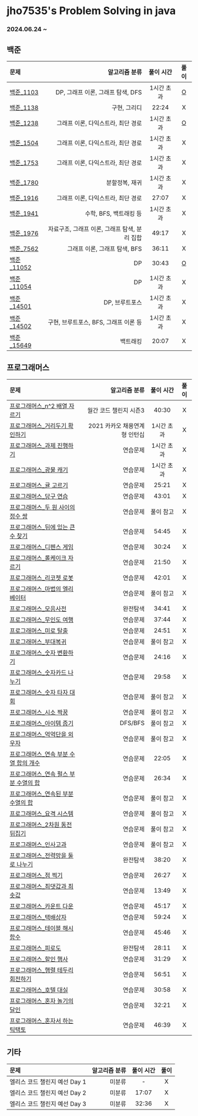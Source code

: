# jho7535's Problem Solving in java

### 2024.06.24 ~

## 백준
| 문제                                                                                      |                     알고리즘 분류 | 풀이 시간  |                                                              풀이                                                               |
|:----------------------------------------------------------------------------------------|----------------------------:|:------:|:-----------------------------------------------------------------------------------------------------------------------------:|
| [백준_1103](https://www.acmicpc.net/problem/1103)                                         |     DP, 그래프 이론, 그래프 탐색, DFS | 1시간 초과 |                    [O](https://velog.io/@jho7535/%EB%B0%B1%EC%A4%80-JAVA-1103%EB%B2%88-%EA%B2%8C%EC%9E%84)                    |
| [백준_1138](https://www.acmicpc.net/problem/1138)                                         |                     구현, 그리디 | 22:24  |                                                               X                                                               |
| [백준_1238](https://www.acmicpc.net/problem/1238)                                         |        그래프 이론, 다익스트라, 최단 경로 | 1시간 초과 |                    [O](https://velog.io/@jho7535/%EB%B0%B1%EC%A4%80-JAVA-1238%EB%B2%88-%ED%8C%8C%ED%8B%B0)                    |
| [백준_1504](https://www.acmicpc.net/problem/1504)                                         |        그래프 이론, 다익스트라, 최단 경로 | 1시간 초과 |                     X                     |
| [백준_1753](https://www.acmicpc.net/problem/1753)                                         |        그래프 이론, 다익스트라, 최단 경로 | 1시간 초과 |                     X                     |
| [백준_1780](https://www.acmicpc.net/problem/1780)                                         |                    분할정복, 재귀 | 1시간 초과 |                     X                     |
| [백준_1916](https://www.acmicpc.net/problem/1916)                                         |        그래프 이론, 다익스트라, 최단 경로 | 27:07  |                     X                     |
| [백준_1941](https://www.acmicpc.net/problem/1941)                                         |             수학, BFS, 백트래킹 등 | 1시간 초과 |                     X                     |
| [백준_1976](https://www.acmicpc.net/problem/1976)                                         | 자료구조, 그래프 이론, 그래프 탐색, 분리 집합 | 49:17  |                                                               X                                                               |
| [백준_7562](https://www.acmicpc.net/problem/7562)                                         |         그래프 이론, 그래프 탐색, BFS | 36:11  |                     X                     |
| [백준_11052](https://www.acmicpc.net/problem/11052)                                       |                          DP | 30:43  | [O](https://velog.io/@jho7535/%EB%B0%B1%EC%A4%80-JAVA-11052%EB%B2%88-%EC%B9%B4%EB%93%9C-%EA%B5%AC%EB%A7%A4%ED%95%98%EA%B8%B0) |
| [백준_11054](https://www.acmicpc.net/problem/11054)                                       |                          DP | 1시간 초과 |                     X                     |
| [백준_14501](https://www.acmicpc.net/problem/14501)                                       |                   DP, 브루트포스 | 1시간 초과 |                                                               X                                                               |
| [백준_14502](https://www.acmicpc.net/problem/14502)                                       |    구현, 브루트포스, BFS, 그래프 이론 등 | 1시간 초과 |                     X                     |
| [백준_15649](https://www.acmicpc.net/problem/15649)                                       |                        백트래킹 | 20:07  |                     X                     |

## 프로그래머스
| 문제                                                                                                    |            알고리즘 분류 | 풀이 시간  |                                                              풀이                                                               |
|:------------------------------------------------------------------------------------------------------|-------------------:|:------:|:-----------------------------------------------------------------------------------------------------------------------------:|
| [프로그래머스_n^2 배열 자르기](https://school.programmers.co.kr/learn/courses/30/lessons/87390)                  |      월간 코드 챌린지 시즌3 | 40:30  |                     X                     |
| [프로그래머스_거리두기 확인하기](https://school.programmers.co.kr/learn/courses/30/lessons/81302)                   | 2021 카카오 채용연계형 인턴십 | 1시간 초과 |                     X                     |
| [프로그래머스_과제 진행하기](https://school.programmers.co.kr/learn/courses/30/lessons/176962)                    |               연습문제 | 1시간 초과 |                     X                     |
| [프로그래머스_광물 캐기](https://school.programmers.co.kr/learn/courses/30/lessons/172927)                      |               연습문제 | 1시간 초과 |                     X                     |
| [프로그래머스_귤 고르기](https://school.programmers.co.kr/learn/courses/30/lessons/138476)                      |               연습문제 | 25:21  |                     X                     |
| [프로그래머스_당구 연습](https://school.programmers.co.kr/learn/courses/30/lessons/169198)                      |               연습문제 | 43:01  |                     X                     |
| [프로그래머스_두 원 사이의 정수 쌍](https://school.programmers.co.kr/learn/courses/30/lessons/181187)               |               연습문제 | 풀이 참고  |                     X                     |
| [프로그래머스_뒤에 있는 큰 수 찾기](https://school.programmers.co.kr/learn/courses/30/lessons/154539)               |               연습문제 | 54:45  |                     X                     |
| [프로그래머스_디펜스 게임](https://school.programmers.co.kr/learn/courses/30/lessons/142085)                     |               연습문제 | 30:24  |                     X                     |
| [프로그래머스_롤케이크 자르기](https://school.programmers.co.kr/learn/courses/30/lessons/132265)                   |               연습문제 | 21:50  |                     X                     |
| [프로그래머스_리코쳇 로봇](https://school.programmers.co.kr/learn/courses/30/lessons/169199)                     |               연습문제 | 42:01  |                     X                     |
| [프로그래머스_마법의 엘리베이터](https://school.programmers.co.kr/learn/courses/30/lessons/148653)                  |               연습문제 | 풀이 참고  |                     X                     |
| [프로그래머스_모음사전](https://school.programmers.co.kr/learn/courses/30/lessons/84512)                        |               완전탐색 | 34:41  |                     X                     |
| [프로그래머스_무인도 여행](https://school.programmers.co.kr/learn/courses/30/lessons/154540)                     |               연습문제 | 37:44  |                     X                     |
| [프로그래머스_미로 탈출](https://school.programmers.co.kr/learn/courses/30/lessons/159993)                      |               연습문제 | 24:51  |                     X                     |
| [프로그래머스_부대복귀](https://school.programmers.co.kr/learn/courses/30/lessons/132266)                       |               연습문제 | 풀이 참고  |                     X                     |
| [프로그래머스_숫자 변환하기](https://school.programmers.co.kr/learn/courses/30/lessons/154538)                    |               연습문제 | 24:16  |                     X                     |
| [프로그래머스_숫자카드 나누기](https://school.programmers.co.kr/learn/courses/30/lessons/135807)                   |               연습문제 | 29:58  |                     X                     |
| [프로그래머스_숫자 타자 대회](https://school.programmers.co.kr/learn/courses/30/lessons/136797)                   |               연습문제 | 풀이 참고  |                     X                     |
| [프로그래머스_시소 짝꿍](https://school.programmers.co.kr/learn/courses/30/lessons/152996)                      |               연습문제 | 풀이 참고  |                     X                     |
| [프로그래머스_아이템 줍기](https://school.programmers.co.kr/learn/courses/30/lessons/87694)                     |            DFS/BFS | 풀이 참고  |                     X                     |
| [프로그래머스_억억단을 외우자](https://school.programmers.co.kr/learn/courses/30/lessons/138475)                   |               연습문제 | 풀이 참고  |                     X                     |
| [프로그래머스_연속 부분 수열 합의 개수](https://school.programmers.co.kr/learn/courses/30/lessons/131701)             |               연습문제 | 22:05  |                     X                     |
| [프로그래머스_연속 펄스 부분 수열의 합](https://school.programmers.co.kr/learn/courses/30/lessons/161988)             |               연습문제 | 26:34  |                     X                     |
| [프로그래머스_연속된 부분 수열의 합](https://school.programmers.co.kr/learn/courses/30/lessons/178870)               |               연습문제 | 풀이 참고  |                     X                     |
| [프로그래머스_요격 시스템](https://school.programmers.co.kr/learn/courses/30/lessons/181188)                     |               연습문제 | 풀이 참고  |                     X                     |
| [프로그래머스_2차원 동전 뒤집기](https://school.programmers.co.kr/learn/courses/30/lessons/131703)                 |               연습문제 | 풀이 참고  |                     X                     |
| [프로그래머스_인사고과](https://school.programmers.co.kr/learn/courses/30/lessons/152995)                       |               연습문제 | 풀이 참고  |                     X                     |
| [프로그래머스_전력망을 둘로 나누기](https://school.programmers.co.kr/learn/courses/30/lessons/86971)                 |               완전탐색 | 38:20  |                     X                     |
| [프로그래머스_점 찍기](https://school.programmers.co.kr/learn/courses/30/lessons/140107)                       |               연습문제 | 26:27  |                     X                     |
| [프로그래머스_최댓값과 최솟값](https://school.programmers.co.kr/learn/courses/30/lessons/12939)                    |               연습문제 | 13:49  |                     X                     |
| [프로그래머스_카운트 다운](https://school.programmers.co.kr/learn/courses/30/lessons/131129)                     |               연습문제 | 45:17  |                     X                     |
| [프로그래머스_택배상자](https://school.programmers.co.kr/learn/courses/30/lessons/131704)                       |               연습문제 | 59:24  |                     X                     |
| [프로그래머스_테이블 해시 함수](https://school.programmers.co.kr/learn/courses/30/lessons/147354)                  |               연습문제 | 45:46  |                     X                     |
| [프로그래머스_피로도](https://school.programmers.co.kr/learn/courses/30/lessons/87946)                         |               완전탐색 | 28:11  |                     X                     |
| [프로그래머스_할인 행사](https://school.programmers.co.kr/learn/courses/30/lessons/131127)                      |               연습문제 | 31:29  |                     X                     |
| [프로그래머스_행렬 테두리 회전하기](https://school.programmers.co.kr/learn/courses/30/lessons/77485)                 |               연습문제 | 56:51  |                     X                     |
| [프로그래머스_호텔 대실](https://school.programmers.co.kr/learn/courses/30/lessons/155651)                      |               연습문제 | 30:58  |                     X                     |
| [프로그래머스_혼자 놀기의 달인](https://school.programmers.co.kr/learn/courses/30/lessons/131130)                  |               연습문제 | 32:21  |                     X                     |
| [프로그래머스_혼자서 하는 틱택토](https://school.programmers.co.kr/learn/courses/30/lessons/160585)                 |               연습문제 | 46:39  |                     X                     |


## 기타 
| 문제                                                                                      |                     알고리즘 분류 | 풀이 시간  |                                                              풀이                                                               |
|:----------------------------------------------------------------------------------------|----------------------------:|:------:|:-----------------------------------------------------------------------------------------------------------------------------:|
| 엘리스 코드 챌린지 예선 Day 1                                                                     |                         미분류 |   -    |                                                               X                                                               |
| 엘리스 코드 챌린지 예선 Day 2                                                                     |                         미분류 | 17:07  |                                                               X                                                               |
| 엘리스 코드 챌린지 예선 Day 3                                                                     |                         미분류 | 32:36  |                                                               X                                                               |

